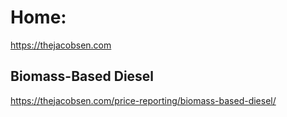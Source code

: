 # Home:
https://thejacobsen.com

## Biomass-Based Diesel
https://thejacobsen.com/price-reporting/biomass-based-diesel/
